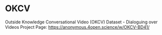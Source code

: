 # OKCV
Outside Knowledge Conversational Video (OKCV) Dataset - Dialoguing over Videos
Project Page: https://anonymous.4open.science/w/OKCV-BD41/
